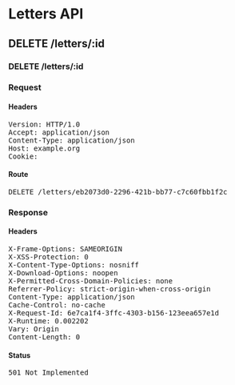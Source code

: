 # Letters API

## DELETE /letters/:id

### DELETE /letters/:id
### Request

#### Headers

<pre>Version: HTTP/1.0
Accept: application/json
Content-Type: application/json
Host: example.org
Cookie: </pre>

#### Route

<pre>DELETE /letters/eb2073d0-2296-421b-bb77-c7c60fbb1f2c</pre>

### Response

#### Headers

<pre>X-Frame-Options: SAMEORIGIN
X-XSS-Protection: 0
X-Content-Type-Options: nosniff
X-Download-Options: noopen
X-Permitted-Cross-Domain-Policies: none
Referrer-Policy: strict-origin-when-cross-origin
Content-Type: application/json
Cache-Control: no-cache
X-Request-Id: 6e7ca1f4-3ffc-4303-b156-123eea657e1d
X-Runtime: 0.002202
Vary: Origin
Content-Length: 0</pre>

#### Status

<pre>501 Not Implemented</pre>


